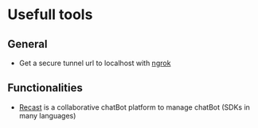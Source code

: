 # Usefull tools

## General

- Get a secure tunnel url to localhost with  [ngrok](https://ngrok.com/)

## Functionalities

- [Recast](https://github.com/RecastAI) is a collaborative chatBot platform to manage chatBot (SDKs in many languages)
